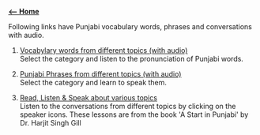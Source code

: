 
[**<-- Home**](https://amardeep0.github.io/learnPunjabi/)

Following links have Punjabi vocabulary words, phrases and conversations with audio. 

1. [Vocabylary words from different topics (with audio)](https://www.50languages.com/vocab/em/pa/)  
Select the category and listen to the pronunciation of Punjabi words.

2. [Punjabi Phrases from different topics (with audio)](https://www.50languages.com/phrasebook/em/pa/)  
Select the category and learn to speak them.

3. [Read, Listen & Speak about various topics](http://pt.learnpunjabi.org/contents.aspx)  
Listen to the conversations from different topics by clicking on the speaker icons. These lessons are from the book 'A Start in Punjabi' by Dr. Harjit Singh Gill
